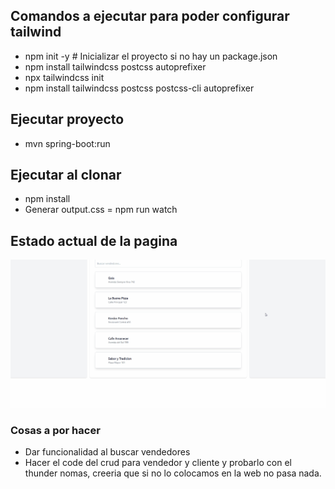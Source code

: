 
## Comandos a ejecutar para poder configurar tailwind
- npm init -y # Inicializar el proyecto si no hay un package.json
- npm install tailwindcss postcss autoprefixer
- npx tailwindcss init
- npm install tailwindcss postcss postcss-cli autoprefixer

## Ejecutar proyecto
- mvn spring-boot:run

## Ejecutar al clonar
- npm install
- Generar output.css = npm run watch

## Estado actual de la pagina
![Logo del proyecto](assets/animation.gif)

### Cosas a por hacer

- Dar funcionalidad al buscar vendedores
- Hacer el code del crud para vendedor y cliente y probarlo con el thunder nomas, creeria que si no lo colocamos en la web no pasa nada.
